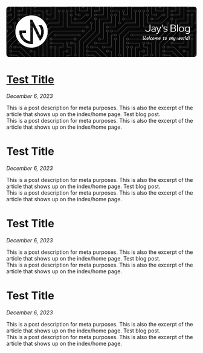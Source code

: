 [![Jay's Blog](./assets/header.png)](https://jaynakum.github.io/blog/)

# [Test Title](./posts/1/)
_December 6, 2023_  

This is a post description for meta purposes. This is also the excerpt of the article that shows up on the index/home page. Test blog post.  
This is a post description for meta purposes. This is also the excerpt of the article that shows up on the index/home page.
# Test Title 
_December 6, 2023_  

This is a post description for meta purposes. This is also the excerpt of the article that shows up on the index/home page. Test blog post.  
This is a post description for meta purposes. This is also the excerpt of the article that shows up on the index/home page.
# Test Title 
_December 6, 2023_  

This is a post description for meta purposes. This is also the excerpt of the article that shows up on the index/home page. Test blog post.  
This is a post description for meta purposes. This is also the excerpt of the article that shows up on the index/home page.
# Test Title 
_December 6, 2023_  

This is a post description for meta purposes. This is also the excerpt of the article that shows up on the index/home page. Test blog post.  
This is a post description for meta purposes. This is also the excerpt of the article that shows up on the index/home page.
